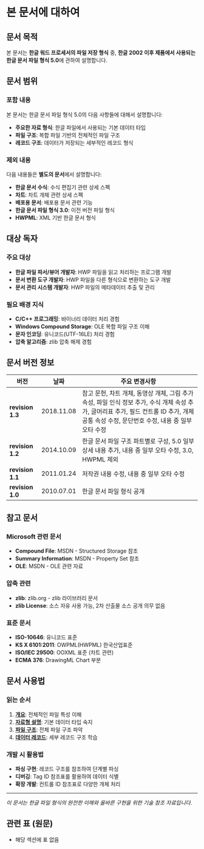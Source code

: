 # 본 문서에 대하여

## 문서 목적

본 문서는 **한글 워드 프로세서의 파일 저장 형식** 중, **한글 2002 이후 제품에서 사용되는 한글 문서 파일 형식 5.0**에 관하여 설명합니다.

## 문서 범위

### 포함 내용

본 문서는 한글 문서 파일 형식 5.0의 다음 사항들에 대해서 설명합니다:

- **주요한 자료 형식**: 한글 파일에서 사용되는 기본 데이터 타입
- **파일 구조**: 복합 파일 기반의 전체적인 파일 구조
- **레코드 구조**: 데이터가 저장되는 세부적인 레코드 형식

### 제외 내용

다음 내용들은 **별도의 문서**에서 설명합니다:

- **한글 문서 수식**: 수식 편집기 관련 상세 스펙
- **차트**: 차트 개체 관련 상세 스펙
- **배포용 문서**: 배포용 문서 관련 기능
- **한글 문서 파일 형식 3.0**: 이전 버전 파일 형식
- **HWPML**: XML 기반 한글 문서 형식

## 대상 독자

### 주요 대상

- **한글 파일 파서/뷰어 개발자**: HWP 파일을 읽고 처리하는 프로그램 개발
- **문서 변환 도구 개발자**: HWP 파일을 다른 형식으로 변환하는 도구 개발
- **문서 관리 시스템 개발자**: HWP 파일의 메타데이터 추출 및 관리

### 필요 배경 지식

- **C/C++ 프로그래밍**: 바이너리 데이터 처리 경험
- **Windows Compound Storage**: OLE 복합 파일 구조 이해
- **문자 인코딩**: 유니코드(UTF-16LE) 처리 경험
- **압축 알고리즘**: zlib 압축 해제 경험

## 문서 버전 정보

| 버전             | 날짜       | 주요 변경사항                                                                                                                                                                               |
| ---------------- | ---------- | ------------------------------------------------------------------------------------------------------------------------------------------------------------------------------------------- |
| **revision 1.3** | 2018.11.08 | 참고 문헌, 차트 개체, 동영상 개체, 그림 추가 속성, 파일 인식 정보 추가, 수식 개체 속성 추가, 글머리표 추가, 필드 컨트롤 ID 추가, 개체 공통 속성 수정, 문단번호 수정, 내용 중 일부 오타 수정 |
| **revision 1.2** | 2014.10.09 | 한글 문서 파일 구조 파트별로 구성, 5.0 일부 상세 내용 추가, 내용 중 일부 오타 수정, 3.0, HWPML 제외                                                                                         |
| **revision 1.1** | 2011.01.24 | 저작권 내용 수정, 내용 중 일부 오타 수정                                                                                                                                                    |
| **revision 1.0** | 2010.07.01 | 한글 문서 파일 형식 공개                                                                                                                                                                    |

## 참고 문서

### Microsoft 관련 문서

- **Compound File**: MSDN - Structured Storage 참조
- **Summary Information**: MSDN - Property Set 참조
- **OLE**: MSDN - OLE 관련 자료

### 압축 관련

- **zlib**: zlib.org - zlib 라이브러리 문서
- **zlib License**: 소스 자유 사용 가능, 2차 산출물 소스 공개 의무 없음

### 표준 문서

- **ISO-10646**: 유니코드 표준
- **KS X 6101:2011**: OWPML(HWPML) 한국산업표준
- **ISO/IEC 29500**: OOXML 표준 (차트 관련)
- **ECMA 376**: DrawingML Chart 부분

## 문서 사용법

### 읽는 순서

1. **[개요](03-overview.md)**: 전체적인 파일 특성 이해
2. **[자료형 설명](../02-data-types/)**: 기본 데이터 타입 숙지
3. **[파일 구조](../03-file-structure/)**: 전체 파일 구조 파악
4. **[데이터 레코드](../04-data-records/)**: 세부 레코드 구조 학습

### 개발 시 활용법

- **파싱 구현**: 레코드 구조를 참조하여 단계별 파싱
- **디버깅**: Tag ID 참조표를 활용하여 데이터 식별
- **확장 개발**: 컨트롤 ID 참조표로 다양한 개체 처리

---

_이 문서는 한글 파일 형식의 완전한 이해와 올바른 구현을 위한 기술 참조 자료입니다._

## 관련 표 (원문)

- 해당 섹션에 표 없음
